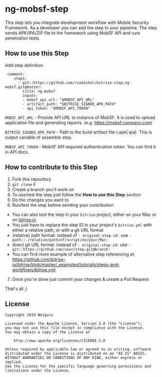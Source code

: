 # ng-mobsf-step

This step lets you integrate development workflow with Mobile Security Framework. As a developer you can add the step to your pipleline. The step sends APK/IPA/ZIP file to the framework using MobSF API and runs penetration tests.

## How to use this Step

Add step definition. 
```YML
 comment:
    steps:
      - git::https://github.com/rusmichal/bitrise-step-ng-mobsf.git@master:
        title: ng-mobsf
        inputs:
        - mobsf_api_url: "$MOBSF_API_URL"
        - artifact_path: "$BITRISE_SIGNED_APK_PATH"
        - api_token: "$MOBSF_API_TOKEN"
```

`MOBSF_API_URL` - Provide API URL to instance of MobSF. It is used to upload application file and generating reports. (e.g. https://mobsf.company.com)

`BITRISE_SIGNED_APK_PATH` - Path to the build artifact file (.apk|.ipa). This is output variable of assemble step.

`MOBSF_API_TOKEN` - MobSF API requried authentication token. You can find it in API docs.


## How to contribute to this Step

1. Fork this repository
2. `git clone` it
3. Create a branch you'll work on
4. To use/test the step just follow the **How to use this Step** section
5. Do the changes you want to
6. Run/test the step before sending your contribution
  * You can also test the step in your `bitrise` project, either on your Mac or on [bitrise.io](https://www.bitrise.io)
  * You just have to replace the step ID in your project's `bitrise.yml` with either a relative path, or with a git URL format
  * (relative) path format: instead of `- original-step-id:` use `- path::./relative/path/of/script/on/your/Mac:`
  * direct git URL format: instead of `- original-step-id:` use `- git::https://github.com/user/step.git@branch:`
  * You can find more example of alternative step referencing at: https://github.com/bitrise-io/bitrise/blob/master/_examples/tutorials/steps-and-workflows/bitrise.yml
7. Once you're done just commit your changes & create a Pull Request

That's all ;)

License
-------
	Copyright 2019 Netguru

	Licensed under the Apache License, Version 2.0 (the "License");
	you may not use this file except in compliance with the License.
	You may obtain a copy of the License at

	    http://www.apache.org/licenses/LICENSE-2.0

	Unless required by applicable law or agreed to in writing, software
	distributed under the License is distributed on an "AS IS" BASIS,
	WITHOUT WARRANTIES OR CONDITIONS OF ANY KIND, either express or implied.
	See the License for the specific language governing permissions and
	limitations under the License.
